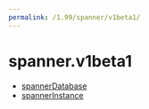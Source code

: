```yaml
---
permalink: /1.99/spanner/v1beta1/
---
```


# spanner.v1beta1



* [spannerDatabase](spannerDatabase.md)
* [spannerInstance](spannerInstance.md)